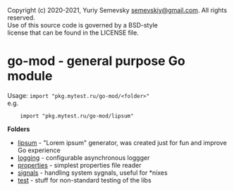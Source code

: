 Copyright (c) 2020-2021, Yuriy Semevsky <semevskiy@gmail.com>. All rights reserved.  
Use of this source code is governed by a BSD-style  
license that can be found in the LICENSE file.

# go-mod - general purpose Go module

Usage: `import "pkg.mytest.ru/go-mod/<folder>"`  
e.g.
```
    import "pkg.mytest.ru/go-mod/lipsum"
```

**Folders**
- [lipsum](lipsum) - "Lorem ipsum" generator, was created just for fun and improve Go experience
- [logging](logging) - configurable asynchronous loggger
- [properties](properties) - simplest properties file reader
- [signals](signals) - handling system sygnals, useful for *nixes
- [test](test) - stuff for non-standard testing of the libs
